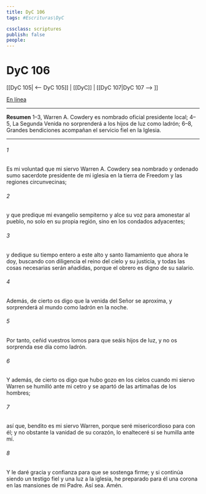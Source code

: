 ```yaml
---
title: DyC 106
tags: #Escrituras\DyC

cssclass: scriptures
publish: false
people:
---
```


# DyC 106
[[DyC 105| <-- DyC 105]] | [[DyC]] | [[DyC 107|DyC 107 --> ]]

[En línea](https://churchofjesuschrist.org/study/scriptures/dc-testament/dc/106?lang=spa)

---
__Resumen__
1–3, Warren A. Cowdery es nombrado oficial presidente local; 4–5, La Segunda Venida no sorprenderá a los hijos de luz como ladrón; 6–8, Grandes bendiciones acompañan el servicio fiel en la Iglesia.

---
###### 1 
Es mi voluntad que mi siervo Warren A. Cowdery sea nombrado y ordenado sumo sacerdote presidente de mi iglesia en la tierra de Freedom y las regiones circunvecinas;

###### 2 
y que predique mi evangelio sempiterno y alce su voz para amonestar al pueblo, no solo en su propia región, sino en los condados adyacentes;

###### 3 
y dedique su tiempo entero a este alto y santo llamamiento que ahora le doy, buscando con diligencia el reino del cielo y su justicia, y todas las cosas necesarias serán añadidas, porque el obrero es digno de su salario.

###### 4 
Además, de cierto os digo que la venida del Señor se aproxima, y sorprenderá al mundo como ladrón en la noche.

###### 5 
Por tanto, ceñid vuestros lomos para que seáis hijos de luz, y no os sorprenda ese día como ladrón.

###### 6 
Y además, de cierto os digo que hubo gozo en los cielos cuando mi siervo Warren se humilló ante mi cetro y se apartó de las artimañas de los hombres;

###### 7 
así que, bendito es mi siervo Warren, porque seré misericordioso para con él; y no obstante la vanidad de su corazón, lo enalteceré si se humilla ante mí.

###### 8 
Y le daré gracia y confianza para que se sostenga firme; y si continúa siendo un testigo fiel y una luz a la iglesia, he preparado para él una corona en las mansiones de mi Padre. Así sea. Amén.


